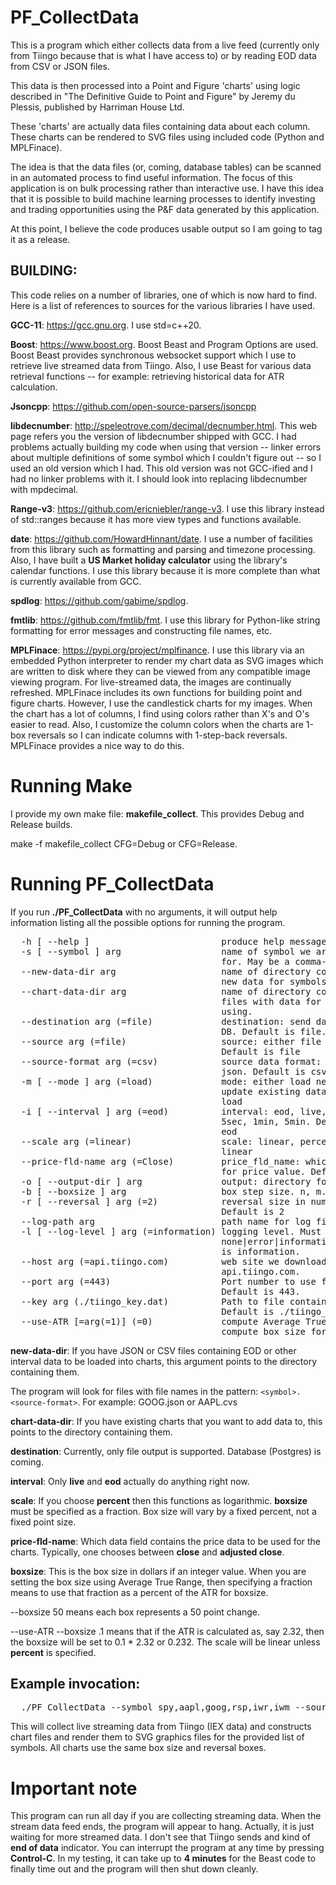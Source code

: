 PF_CollectData
================

This is a program which either collects data from a live feed (currently only from Tiingo because that is what I have access to) or by reading EOD data from CSV or JSON files.

This data is then processed into a Point and Figure 'charts' using logic described in "The Definitive Guide to Point and Figure" by Jeremy du Plessis, published by Harriman House Ltd.

These 'charts' are actually data files containing data about each column.  These charts can be rendered to SVG files using included code (Python and MPLFinace).

The idea is that the data files (or, coming, database tables) can be scanned in an automated process to find useful information.  The focus of this application is on bulk processing rather than interactive use.
I have this idea that it is possible to build machine learning processes to identify investing and trading opportunities using the P&F data generated by this application.

At this point, I believe the code produces usable output so I am going to tag it as a release.

## BUILDING:

This code relies on a number of libraries, one of which is now hard to find. Here is a list of references to sources for the various libraries I have used.

**GCC-11**: https://gcc.gnu.org. I use std=c++20.

**Boost**: https://www.boost.org. Boost Beast and Program Options are used.  Boost Beast provides synchronous websocket support which I use to retrieve live streamed data from Tiingo. Also, I use Beast for various data retrieval functions -- for example: retrieving historical data for ATR calculation.

**Jsoncpp**: https://github.com/open-source-parsers/jsoncpp

**libdecnumber**: http://speleotrove.com/decimal/decnumber.html. This web page refers you the version of libdecnumber shipped with GCC. I had problems actually building my code when using that version -- linker errors about multiple definitions of some symbol which I couldn't figure out -- so I used an old version which I had.  This old version was not GCC-ified and I had no linker problems with it.  I should look into replacing libdecnumber with mpdecimal.

**Range-v3**: https://github.com/ericniebler/range-v3. I use this library instead of std::ranges because it has more view types and functions available.

**date**: https://github.com/HowardHinnant/date.  I use a number of facilities from this library such as formatting and parsing and timezone processing.  Also, I have built a __US Market holiday calculator__ using the library's calendar functions. I use this library because it is more complete than what is currently available from GCC.

**spdlog**: https://github.com/gabime/spdlog.

**fmtlib**: https://github.com/fmtlib/fmt. I use this library for Python-like string formatting for error messages and constructing file names, etc.

**MPLFinace**: https://pypi.org/project/mplfinance. I use this library via an embedded Python interpreter to render my chart data as SVG images which are written to disk where they can be viewed from any compatible image viewing program.  For live-streamed data, the images are continually refreshed.  MPLFinace includes its own functions for building point and figure charts.  However, I use the candlestick charts for my images.  When the chart has a lot of columns, I find using colors rather than X's and O's easier to read.  Also, I customize the column colors when the charts are 1-box reversals so I can indicate columns with 1-step-back reversals. MPLFinace provides a nice way to do this.

# Running Make

I provide my own make file: **makefile_collect**. This provides Debug and Release builds.

make -f makefile_collect CFG=Debug or CFG=Release.


# Running PF_CollectData

If you run **./PF_CollectData** with no arguments, it will output help information listing all the possible options for running the program.
<pre>  -h [ --help ]                         produce help message
  -s [ --symbol ] arg                   name of symbol we are processing data 
                                        for. May be a comma-delimited list.
  --new-data-dir arg                    name of directory containing files with
                                        new data for symbols we are using.
  --chart-data-dir arg                  name of directory containing existing 
                                        files with data for symbols we are 
                                        using.
  --destination arg (=file)             destination: send data to file or 
                                        DB. Default is file.
  --source arg (=file)                  source: either file or streaming. 
                                        Default is file
  --source-format arg (=csv)            source data format: either csv or 
                                        json. Default is csv
  -m [ --mode ] arg (=load)             mode: either load new data or 
                                        update existing data. Default is 
                                        load
  -i [ --interval ] arg (=eod)          interval: eod, live, 1sec, 
                                        5sec, 1min, 5min. Default is 
                                        eod
  --scale arg (=linear)                 scale: linear, percent. Default is 
                                        linear
  --price-fld-name arg (=Close)         price_fld_name: which data field to use
                                        for price value. Default is Close.
  -o [ --output-dir ] arg               output: directory for output files.
  -b [ --boxsize ] arg                  box step size. n, m.n
  -r [ --reversal ] arg (=2)            reversal size in number of boxes. 
                                        Default is 2
  --log-path arg                        path name for log file.
  -l [ --log-level ] arg (=information) logging level. Must be 
                                        none|error|information|debug. Default
                                        is information.
  --host arg (=api.tiingo.com)          web site we download from. Default is 
                                        api.tiingo.com.
  --port arg (=443)                     Port number to use for web site. 
                                        Default is 443.
  --key arg (./tiingo_key.dat)          Path to file containing tiingo api key.
                                        Default is ./tiingo_key.dat.
  --use-ATR [=arg(=1)] (=0)             compute Average True Value and use to 
                                        compute box size for streaming.
</pre>

**new-data-dir**: If you have JSON or CSV files containing EOD or other interval data to be loaded into charts, this argument points to the directory containing them.

The program will look for files with file names in the pattern: `<symbol>.<source-format>`. For example: GOOG.json or AAPL.cvs

**chart-data-dir**: If you have existing charts that you want to add data to, this points to the directory containing them.

**destination**: Currently, only file output is supported. Database (Postgres) is coming.

**interval**: Only **live** and **eod** actually do anything right now.

**scale**: If you choose **percent** then this functions as logarithmic. **boxsize** must be specified as a fraction.  Box size will vary by a fixed percent, not a fixed point size.

**price-fld-name**: Which data field contains the price data to be used for the charts.  Typically, one chooses between **close** and **adjusted close**.

**boxsize**: This is the box size in dollars if an integer value.  When you are setting the box size using Average True Range, then specifying a fraction means to use that fraction as a percent of the ATR for boxsize.

--boxsize 50 means each box represents a 50 point change.

--use-ATR --boxsize .1 means that if the ATR is calculated as, say 2.32, then the boxsize will be set to 0.1 * 2.32 or 0.232. The scale will be linear unless **percent** is specified.


## Example invocation:
<pre>  ./PF_CollectData --symbol spy,aapl,goog,rsp,iwr,iwm --source streaming --mode load --interval live --scale linear --price-fld-name close --destination file --chart-data-dir /tmp/collected_charts --use-ATR --boxsize 0.1 --reversal 1 --key ../PF_Test/tiingo_key.dat
</pre>

This will collect live streaming data from Tiingo (IEX data) and constructs chart files and render them to SVG graphics files for the provided list of symbols. All charts use the same box size and reversal boxes.  

# Important note

This program can run all day if you are collecting streaming data.  When the stream data feed ends, the program will appear to hang.  Actually, it is just waiting for more streamed data. I don't see that Tiingo sends and kind of **end of data** indicator. You can interrupt the program at any time by pressing **Control-C**.  In my testing, it can take up to **4 minutes** for the Beast code to finally time out and the program will then shut down cleanly.



